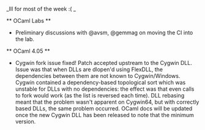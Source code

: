 _Ill for most of the week :( _

** OCaml Labs **
- Preliminary discussions with @avsm, @gemmag on moving the CI into the lab.

** OCaml 4.05 **
- Cygwin fork issue fixed! Patch accepted upstream to the Cygwin DLL. Issue was
  that when DLLs are dlopen'd using FlexDLL, the dependencies between them are not
  known to Cygwin/Windows. Cygwin contained a dependency-based topological sort which
  was unstable for DLLs with no dependencies: the effect was that even calls to fork
  would work (as the list is reversed each time). DLL rebasing meant that the problem
  wasn't apparent on Cygwin64, but with correctly based DLLs, the same problem occurred.
  OCaml docs will be updated once the new Cygwin DLL has been released to note that the
  minimum version.

